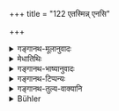 +++
title = "122 एतस्मिन्न् एनसि"

+++

<details><summary>गङ्गानथ-मूलानुवादः</summary>

On this sin having been incurred, the man, clothed in the skin of the ass, shall go begging alms at seven houses; proclaiming his own deed.—(122)
</details>

<details><summary>मेधातिथिः</summary>

**वसित्वा** आछाद्य । **स्वकर्म** "अवकीर्णो ऽस्मि" इत्य् एवम् ॥ ११.१२२ ॥
</details>

<details><summary>गङ्गानथ-भाष्यानुवादः</summary>

‘*Dressed*’—covered.

‘*His own deed*’—saying—‘I am an immoral Religious Student.’—(122)
</details>

<details><summary>गङ्गानथ-टिप्पन्यः</summary>

**(verses 11.122-123)**

These verses are quoted in *Aparārka* (p. 1141), as laying down an ‘yearly penance’ for the unchaste student;—in *Mitākṣarā* (3.280), as referring to the case where the woman with whom the student hits misconducted himself is either the wife of an *unlearned* Brāhmaṇa or that of a *learned* Vaiśya; the expiation in the, case of the wife of a
*learned* Brāhmaṇa or *learned* Kṣatriya consisting of the three or two
years penance.

They are quoted in *Parāśaramādhava* (Prāyaścitta, p. 436);—in
*Prāyaścittaviveka* (p. 387);—and in *Smṛtisāroddhāra* (p. 363).
</details>

<details><summary>गङ्गानथ-तुल्य-वाक्यानि</summary>

**(verses 11.118-123)  
**

See Comparative notes for [Verse 11.118].
</details>

<details><summary>Bühler</summary>

123	When this sin has been committed, he shall go begging to seven houses, dressed in the hide of the (sacrificed) ass, proclaiming his deed.
</details>
